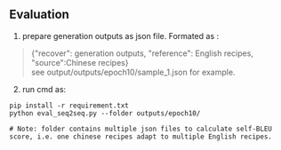 ## Evaluation

1. prepare generation outputs as json file. Formated as :

> {"recover": generation outputs, "reference": English recipes, "source":Chinese recipes}    
> see output/outputs/epoch10/sample_1.json for example.

2. run cmd as:

```shell script
pip install -r requirement.txt
python eval_seq2seq.py --folder outputs/epoch10/

# Note: folder contains multiple json files to calculate self-BLEU score, i.e. one chinese recipes adapt to multiple English recipes.
```